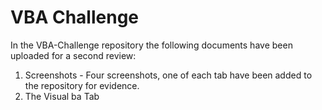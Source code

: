 # VBA Challenge

In the VBA-Challenge repository the following documents have been uploaded for a second review:
1. Screenshots - Four screenshots, one of each tab have been added to the repository for evidence.
2. The Visual ba Tab

